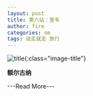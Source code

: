 ```yaml
---
layout: post
title: 第六站：室韦
author: fire
categories: nm 
tags: 说走就走 旅行
---
```


![title](http://image.sideproject.cn/title/title_130.jpg){:class="image-title"}

**额尔古纳**



---Read More---
